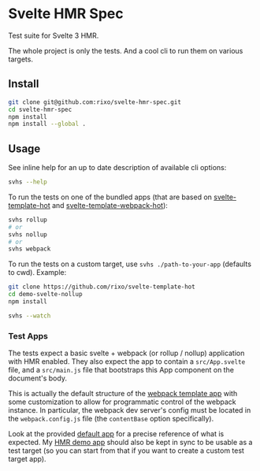 # Svelte HMR Spec

Test suite for Svelte 3 HMR.

The whole project is only the tests. And a cool cli to run them on various targets.

## Install

```bash
git clone git@github.com:rixo/svelte-hmr-spec.git
cd svelte-hmr-spec
npm install
npm install --global .
```

## Usage

See inline help for an up to date description of available cli options:

```bash
svhs --help
```

To run the tests on one of the bundled apps (that are based on [svelte-template-hot](https://github.com/rixo/svelte-template-hot/tree/test-hmr) and [svelte-template-webpack-hot](https://github.com/rixo/demo-svelte3-hmr/tree/test-hmr)):

```bash
svhs rollup
# or
svhs nollup
# or
svhs webpack
```

To run the tests on a custom target, use `svhs ./path-to-your-app` (defaults to cwd). Example:

```bash
git clone https://github.com/rixo/svelte-template-hot
cd demo-svelte-nollup
npm install

svhs --watch
```

### Test Apps

The tests expect a basic svelte + webpack (or rollup / nollup) application with HMR enabled. They also expect the app to contain a `src/App.svelte` file, and a `src/main.js` file that bootstraps this App component on the document's body.

This is actually the default structure of the [webpack template app][template-webpack] with some customization to allow for programmatic control of the webpack instance. In particular, the webpack dev server's config must be located in the `webpack.config.js` file (the `contentBase` option specifically).

Look at the provided [default app] for a precise reference of what is expected. My [HMR demo app] should also be kept in sync to be usable as a test target (so you can start from that if you want to create a custom test target app).

[default app]: https://github.com/rixo/svelte-hmr-spec/tree/master/app
[hmr demo app]: https://github.com/rixo/demo-svelte3-hmr
[template-webpack]: https://github.com/sveltejs/template-webpack
